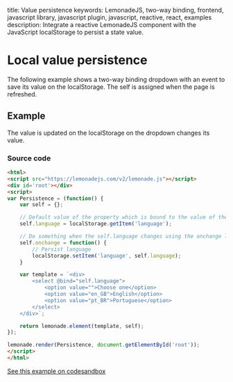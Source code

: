 title: Value persistence
keywords: LemonadeJS, two-way binding, frontend, javascript library, javascript plugin, javascript, reactive, react, examples
description: Integrate a reactive LemonadeJS component with the JavaScript localStorage to persist a state value.

Local value persistence
=======================

The following example shows a two-way binding dropdown with an event to save its value on the localStorage. The self is assigned when the page is refreshed.  
  

Example
-------

The value is updated on the localStorage on the dropdown changes its value.  

### Source code

```html
<html>
<script src="https://lemonadejs.com/v2/lemonade.js"></script>
<div id='root'></div>
<script>
var Persistence = (function() {
    var self = {};

    // Default value of the property which is bound to the value of the dropdown
    self.language = localStorage.getItem('language');

    // Do something when the self.language changes using the onchange lemonadeJS native tracker
    self.onchange = function() {
        // Persist language
        localStorage.setItem('language', self.language);
    }

    var template = `<div>
        <select @bind="self.language">
            <option value="">Choose one</option>
            <option value="en_GB">English</option>
            <option value="pt_BR">Portuguese</option>
        </select>
    </div>`;

    return lemonade.element(template, self);
});

lemonade.render(Persistence, document.getElementById('root'));
</script>
</html>
```

[See this example on codesandbox](https://codesandbox.io/s/lemonadejs-value-persistence-1mrz2)
